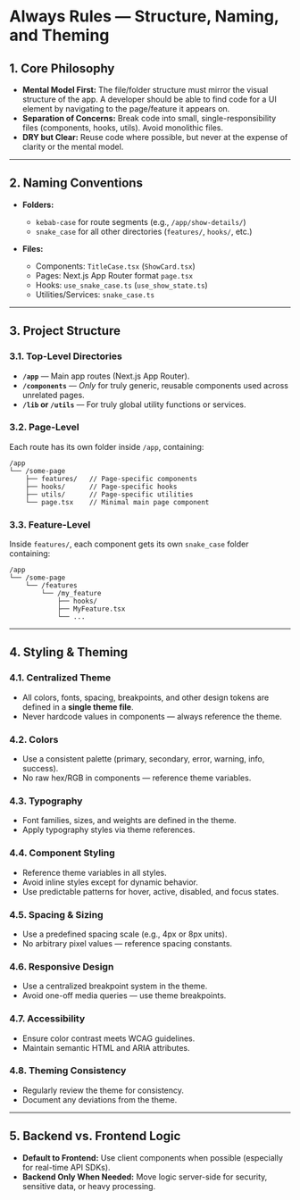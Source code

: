 # **Always Rules — Structure, Naming, and Theming**

## 1. Core Philosophy

* **Mental Model First:** The file/folder structure must mirror the visual structure of the app. A developer should be able to find code for a UI element by navigating to the page/feature it appears on.
* **Separation of Concerns:** Break code into small, single-responsibility files (components, hooks, utils). Avoid monolithic files.
* **DRY but Clear:** Reuse code where possible, but never at the expense of clarity or the mental model.

---

## 2. Naming Conventions

* **Folders:**

  * `kebab-case` for route segments (e.g., `/app/show-details/`)
  * `snake_case` for all other directories (`features/`, `hooks/`, etc.)
* **Files:**

  * Components: `TitleCase.tsx` (`ShowCard.tsx`)
  * Pages: Next.js App Router format `page.tsx`
  * Hooks: `use_snake_case.ts` (`use_show_state.ts`)
  * Utilities/Services: `snake_case.ts`

---

## 3. Project Structure

### 3.1. Top-Level Directories

* **`/app`** — Main app routes (Next.js App Router).
* **`/components`** — *Only* for truly generic, reusable components used across unrelated pages.
* **`/lib` or `/utils`** — For truly global utility functions or services.

### 3.2. Page-Level

Each route has its own folder inside `/app`, containing:

```
/app
└── /some-page
    ├── features/   // Page-specific components
    ├── hooks/      // Page-specific hooks
    ├── utils/      // Page-specific utilities
    └── page.tsx    // Minimal main page component
```

### 3.3. Feature-Level

Inside `features/`, each component gets its own `snake_case` folder containing:

```
/app
└── /some-page
    └── /features
        └── /my_feature
            ├── hooks/
            ├── MyFeature.tsx
            └── ...
```

---

## 4. Styling & Theming

### 4.1. Centralized Theme

* All colors, fonts, spacing, breakpoints, and other design tokens are defined in a **single theme file**.
* Never hardcode values in components — always reference the theme.

### 4.2. Colors

* Use a consistent palette (primary, secondary, error, warning, info, success).
* No raw hex/RGB in components — reference theme variables.

### 4.3. Typography

* Font families, sizes, and weights are defined in the theme.
* Apply typography styles via theme references.

### 4.4. Component Styling

* Reference theme variables in all styles.
* Avoid inline styles except for dynamic behavior.
* Use predictable patterns for hover, active, disabled, and focus states.

### 4.5. Spacing & Sizing

* Use a predefined spacing scale (e.g., 4px or 8px units).
* No arbitrary pixel values — reference spacing constants.

### 4.6. Responsive Design

* Use a centralized breakpoint system in the theme.
* Avoid one-off media queries — use theme breakpoints.

### 4.7. Accessibility

* Ensure color contrast meets WCAG guidelines.
* Maintain semantic HTML and ARIA attributes.

### 4.8. Theming Consistency

* Regularly review the theme for consistency.
* Document any deviations from the theme.

---

## 5. Backend vs. Frontend Logic

* **Default to Frontend:** Use client components when possible (especially for real-time API SDKs).
* **Backend Only When Needed:** Move logic server-side for security, sensitive data, or heavy processing.
